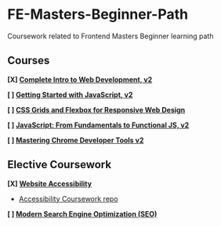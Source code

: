 # FE-Masters-Beginner-Path
Coursework related to Frontend Masters Beginner learning path

## Courses

**[X] [Complete Intro to Web Development, v2](https://frontendmasters.com/courses/web-development-v2/)**

**[ ] [Getting Started with JavaScript, v2](https://frontendmasters.com/courses/getting-started-javascript-v2/)**

**[ ] [CSS Grids and Flexbox for Responsive Web Design](https://frontendmasters.com/courses/css-grids-flexbox/)**

**[ ] [JavaScript: From Fundamentals to Functional JS, v2](https://frontendmasters.com/courses/js-fundamentals-functional-v2/)**

**[ ] [Mastering Chrome Developer Tools v2](https://frontendmasters.com/courses/chrome-dev-tools-v2/)**


## Elective Coursework ##

**[X] [Website Accessibility](https://frontendmasters.com/courses/web-accessibility/)**
  * [Accessibility Coursework repo](https://github.com/ZakBrinlee/Accessibility)

**[ ] [Modern Search Engine Optimization (SEO)](https://frontendmasters.com/courses/modern-seo/)**
